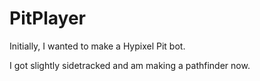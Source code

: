 # PitPlayer

Initially, I wanted to make a Hypixel Pit bot.

I got slightly sidetracked and am making a pathfinder now.
